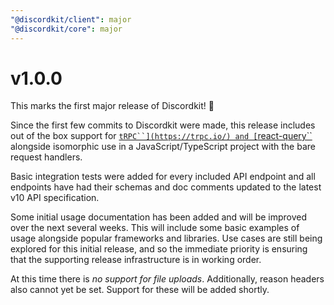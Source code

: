 ```yaml
---
"@discordkit/client": major
"@discordkit/core": major
---
```


# v1.0.0

This marks the first major release of Discordkit! 🥳

Since the first few commits to Discordkit were made, this release includes out of the box support for [`tRPC``](https://trpc.io/) and [`react-query``](https://tanstack.com/query/latest) alongside isomorphic use in a JavaScript/TypeScript project with the bare request handlers.

Basic integration tests were added for every included API endpoint and all endpoints have had their schemas and doc comments updated to the latest v10 API specification.

Some initial usage documentation has been added and will be improved over the next several weeks. This will include some basic examples of usage alongside popular frameworks and libraries. Use cases are still being explored for this initial release, and so the immediate priority is ensuring that the supporting release infrastructure is in working order.

At this time there is _no support for file uploads_. Additionally, reason headers also cannot yet be set. Support for these will be added shortly.
